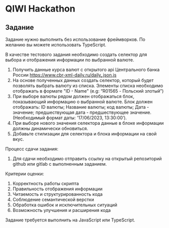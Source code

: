 # QIWI Hackathon

## Задание

Задание нужно выполнить без использование фреймворков. По желанию вы можете использовать TypeScript.

В качестве тестового задания необходимо создать селектор для выбора и отображения информации по выбранной валюте.
1) Получить данные курса валют с открытого api Центрального банка России https://www.cbr-xml-daily.ru/daily_json.js
2) На основе полученных данных создать селектор, который будет позволять выбрать валюту из списка. Элементы списка необходимо отображать в формате "ID - Name" (e.g: “R01565 - Польский злотый”)
3) При выборе валюты рядом должен отображаться блок, показывающий информацию о выбранной валюте. Блок должен отображать: ID валюты; Название валюты; код валюты; Дата - значение; предшествующая дата - предшествующее значение. (Необходимый формат даты: '17/06/2023, 13:30:00’).
4) При выборе нового значения селектора данные в блоке информации должны динамически обновиться.
5) Добавьте стилизации для селектора и блока информации на свой вкус.

Процесс сдачи задания:
1) Для сдачи необходимо отправить ссылку на открытый репозиторий github или gitlab с выполненным заданием.

Критерии оценки:
1) Корректность работы скрипта
2) Правильность отображения информации
3) Читаемость и структурированность кода
4) Соблюдение семантической верстки
5) Обработка ошибок и исключительных ситуаций
6) Возможность улучшения и расширения кода


Задание требуется выполнить на JavaScript или TypeScript.